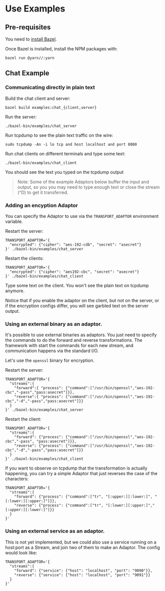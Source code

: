 # Use Examples

## Pre-requisites

You need to [install Bazel](https://docs.bazel.build/versions/master/install.html).

Once Bazel is installed, install the NPM packages with:
```
bazel run @yarn//:yarn
```

## Chat Example

### Communicating directly in plain text

Build the chat client and server:
```
bazel build examples:chat_{client,server}
```

Run the server:
```
./bazel-bin/examples/chat_server
```

Run tcpdump to see the plain text traffic on the wire:
```
sudo tcpdump -An -i lo tcp and host localhost and port 8080
```

Run chat clients on different terminals and type some text:
```
./bazel-bin/examples/chat_client
```

You should see the text you typed on the tcpdump output

> Note: Some of the example Adaptors below buffer the input and output, so you you may need to type
enough text or close the stream (^D) to get it transferred.

### Adding an encyption Adaptor

You can specify the Adaptor to use via the `TRANSPORT_ADAPTOR` environment variable.

Restart the server:
```
TRANSPORT_ADAPTOR='{
  "encrypted": {"cipher": "aes-192-cdb", "secret": "asecret"}
}' ./bazel-bin/examples/chat_server
```

Restart the clients:
```
TRANSPORT_ADAPTOR='{
  "encrypted": {"cipher": "aes192-cbc", "secret": "asecret"}
}' ./bazel-bin/examples/chat_client
```

Type some text on the client. You won't see the plain text on tcpdump anymore.

Notice that if you enable the adaptor on the client, but not on the server, or if the encryption configs differ, you will see garbled text on the server output.

### Using an external binary as an adaptor.

It's possible to use external binaries as adaptors. You just need to specify the commands to do the forward and reverse transformations. The framework with start the commands for each new stream, and communication happens via the standard I/O.

Let's use the `openssl` binary for encryption.

Restart the server:
```
TRANSPORT_ADAPTOR='{
  "streams":{
    "forward":{ "process": {"command":["/usr/bin/openssl","aes-192-cbc","-pass","pass:asecret"]}},
    "reverse":{ "process": {"command":["/usr/bin/openssl","aes-192-cbc","-d","-pass","pass:asecret"]}}
  }
}' ./bazel-bin/examples/chat_server
```

Restart the client:
```
TRANSPORT_ADAPTOR='{
  "streams":{
    "forward": {"process": {"command":["/usr/bin/openssl","aes-192-cbc","-pass", "pass:asecret"]}},
    "reverse": {"process": {"command":["/usr/bin/openssl","aes-192-cbc","-d","-pass","pass:asecret"]}}
  }
}' ./bazel-bin/examples/chat_client
```

If you want to observe on tcpdump that the transformation is actually happening, you can try a simple Adaptor that just reverses the case of the characters:
```
TRANSPORT_ADAPTOR='{
  "streams":{
    "forward": {"process": {"command":["tr", "[:upper:][:lower:]", "[:lower:][:upper:]"]}},
    "reverse": {"process": {"command":["tr", "[:lower:][:upper:]","[:upper:][:lower:]"]}}
  }
}'
```

### Using an external service as an adaptor.

This is not yet implemented, but we could also use a service running on a host:port as a Stream,
and join two of them to make an Adaptor. The config would look like:

```
TRANSPORT_ADAPTOR='{
  "streams":{
    "forward": {"service": {"host": "localhost", "port": "9090"}},
    "reverse": {"service": {"host": "localhost", "port": "9091"}}
  }
}'
```

